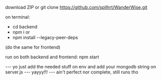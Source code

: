 download ZIP 
or 
git clone https://github.com/spllhrt/WanderWise.git

on terminal:
- cd backend
- npm i
or 
- npm install --legacy-peer-deps

(do the same for frontend)

run on both backend and frontend:
npm start 

--- yo just add the needed stuff on env and add your mongodb string on server.js
--- yayyy!!! 
--- ain't perfect nor complete, still runs tho
